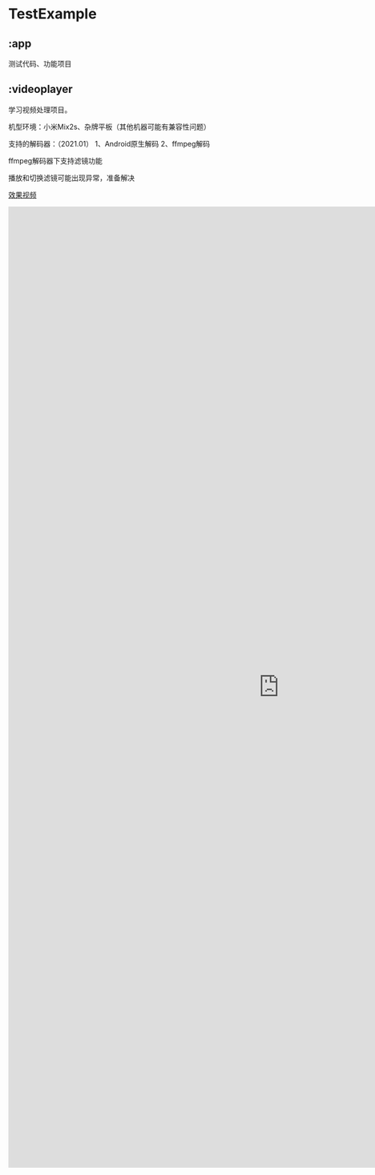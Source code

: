 # TestExample

## :app
测试代码、功能项目

## :videoplayer
学习视频处理项目。

机型环境：小米Mix2s、杂牌平板（其他机器可能有兼容性问题）

支持的解码器：（2021.01）
1、Android原生解码
2、ffmpeg解码

ffmpeg解码器下支持滤镜功能

播放和切换滤镜可能出现异常，准备解决

[效果视频](https://github.com/ExistNotSee/TestExample/blob/master/video.mp4)
<iframe height=1920 width=1080 src="https://github.com/ExistNotSee/TestExample/blob/master/video.mp4" frameborder=0 allowfullscreen />